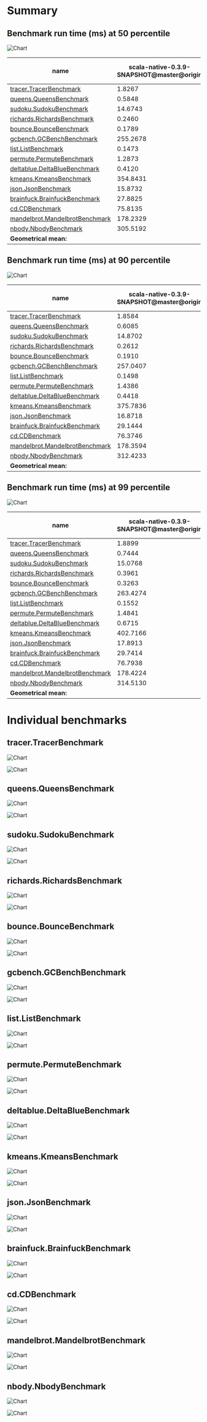 # Summary
## Benchmark run time (ms) at 50 percentile 
![Chart](relative_percentile_50.png)

|name | scala-native-0.3.9-SNAPSHOT@master@origin | scala-native-0.3.9-SNAPSHOT@concurrent-sweep-ur@origin | |
| -- | -- | -- | -- |
|[tracer.TracerBenchmark](#tracertracerbenchmark)|1.8267|1.6352|__-10.48%__|
|[queens.QueensBenchmark](#queensqueensbenchmark)|0.5848|0.5433|__-7.09%__|
|[sudoku.SudokuBenchmark](#sudokusudokubenchmark)|14.6743|4.9021|__-66.59%__|
|[richards.RichardsBenchmark](#richardsrichardsbenchmark)|0.2460|0.1266|__-48.54%__|
|[bounce.BounceBenchmark](#bouncebouncebenchmark)|0.1789|0.0913|__-48.99%__|
|[gcbench.GCBenchBenchmark](#gcbenchgcbenchbenchmark)|255.2678|228.4957|__-10.49%__|
|[list.ListBenchmark](#listlistbenchmark)|0.1473|0.1293|__-12.18%__|
|[permute.PermuteBenchmark](#permutepermutebenchmark)|1.2873|0.4103|__-68.13%__|
|[deltablue.DeltaBlueBenchmark](#deltabluedeltabluebenchmark)|0.4120|0.3609|__-12.40%__|
|[kmeans.KmeansBenchmark](#kmeanskmeansbenchmark)|354.8431|114.4494|__-67.75%__|
|[json.JsonBenchmark](#jsonjsonbenchmark)|15.8732|3.3326|__-79.00%__|
|[brainfuck.BrainfuckBenchmark](#brainfuckbrainfuckbenchmark)|27.8825|7.7953|__-72.04%__|
|[cd.CDBenchmark](#cdcdbenchmark)|75.8135|63.8584|__-15.77%__|
|[mandelbrot.MandelbrotBenchmark](#mandelbrotmandelbrotbenchmark)|178.2329|177.8668|__-0.21%__|
|[nbody.NbodyBenchmark](#nbodynbodybenchmark)|305.5192|85.9043|__-71.88%__|
| __Geometrical mean:__|| |__-47.07%__|
## Benchmark run time (ms) at 90 percentile 
![Chart](relative_percentile_90.png)

|name | scala-native-0.3.9-SNAPSHOT@master@origin | scala-native-0.3.9-SNAPSHOT@concurrent-sweep-ur@origin | |
| -- | -- | -- | -- |
|[tracer.TracerBenchmark](#tracertracerbenchmark)|1.8584|1.6980|__-8.63%__|
|[queens.QueensBenchmark](#queensqueensbenchmark)|0.6085|0.5879|__-3.38%__|
|[sudoku.SudokuBenchmark](#sudokusudokubenchmark)|14.8702|5.3343|__-64.13%__|
|[richards.RichardsBenchmark](#richardsrichardsbenchmark)|0.2612|0.1283|__-50.87%__|
|[bounce.BounceBenchmark](#bouncebouncebenchmark)|0.1910|0.0926|__-51.51%__|
|[gcbench.GCBenchBenchmark](#gcbenchgcbenchbenchmark)|257.0407|233.1058|__-9.31%__|
|[list.ListBenchmark](#listlistbenchmark)|0.1498|0.1328|__-11.38%__|
|[permute.PermuteBenchmark](#permutepermutebenchmark)|1.4386|0.4405|__-69.38%__|
|[deltablue.DeltaBlueBenchmark](#deltabluedeltabluebenchmark)|0.4418|0.3882|__-12.13%__|
|[kmeans.KmeansBenchmark](#kmeanskmeansbenchmark)|375.7836|120.0607|__-68.05%__|
|[json.JsonBenchmark](#jsonjsonbenchmark)|16.8718|3.4921|__-79.30%__|
|[brainfuck.BrainfuckBenchmark](#brainfuckbrainfuckbenchmark)|29.1444|8.0855|__-72.26%__|
|[cd.CDBenchmark](#cdcdbenchmark)|76.3746|64.3359|__-15.76%__|
|[mandelbrot.MandelbrotBenchmark](#mandelbrotmandelbrotbenchmark)|178.3594|177.9134|__-0.25%__|
|[nbody.NbodyBenchmark](#nbodynbodybenchmark)|312.4233|86.5159|__-72.31%__|
| __Geometrical mean:__|| |__-47.17%__|
## Benchmark run time (ms) at 99 percentile 
![Chart](relative_percentile_99.png)

|name | scala-native-0.3.9-SNAPSHOT@master@origin | scala-native-0.3.9-SNAPSHOT@concurrent-sweep-ur@origin | |
| -- | -- | -- | -- |
|[tracer.TracerBenchmark](#tracertracerbenchmark)|1.8899|1.7398|__-7.94%__|
|[queens.QueensBenchmark](#queensqueensbenchmark)|0.7444|0.7497|+0.71%|
|[sudoku.SudokuBenchmark](#sudokusudokubenchmark)|15.0768|5.6718|__-62.38%__|
|[richards.RichardsBenchmark](#richardsrichardsbenchmark)|0.3961|0.1520|__-61.63%__|
|[bounce.BounceBenchmark](#bouncebouncebenchmark)|0.3263|0.1032|__-68.36%__|
|[gcbench.GCBenchBenchmark](#gcbenchgcbenchbenchmark)|263.4274|238.7149|__-9.38%__|
|[list.ListBenchmark](#listlistbenchmark)|0.1552|0.1368|__-11.86%__|
|[permute.PermuteBenchmark](#permutepermutebenchmark)|1.4841|0.5320|__-64.15%__|
|[deltablue.DeltaBlueBenchmark](#deltabluedeltabluebenchmark)|0.6715|0.5375|__-19.96%__|
|[kmeans.KmeansBenchmark](#kmeanskmeansbenchmark)|402.7166|122.0341|__-69.70%__|
|[json.JsonBenchmark](#jsonjsonbenchmark)|17.8913|3.6246|__-79.74%__|
|[brainfuck.BrainfuckBenchmark](#brainfuckbrainfuckbenchmark)|29.7414|8.3476|__-71.93%__|
|[cd.CDBenchmark](#cdcdbenchmark)|76.7938|66.0512|__-13.99%__|
|[mandelbrot.MandelbrotBenchmark](#mandelbrotmandelbrotbenchmark)|178.4224|178.0835|__-0.19%__|
|[nbody.NbodyBenchmark](#nbodynbodybenchmark)|314.5130|87.4323|__-72.20%__|
| __Geometrical mean:__|| |__-49.10%__|
# Individual benchmarks
## tracer.TracerBenchmark
![Chart](percentile_tracer.TracerBenchmark.png)

![Chart](example_run_3_tracer.TracerBenchmark.png)

## queens.QueensBenchmark
![Chart](percentile_queens.QueensBenchmark.png)

![Chart](example_run_3_queens.QueensBenchmark.png)

## sudoku.SudokuBenchmark
![Chart](percentile_sudoku.SudokuBenchmark.png)

![Chart](example_run_3_sudoku.SudokuBenchmark.png)

## richards.RichardsBenchmark
![Chart](percentile_richards.RichardsBenchmark.png)

![Chart](example_run_3_richards.RichardsBenchmark.png)

## bounce.BounceBenchmark
![Chart](percentile_bounce.BounceBenchmark.png)

![Chart](example_run_3_bounce.BounceBenchmark.png)

## gcbench.GCBenchBenchmark
![Chart](percentile_gcbench.GCBenchBenchmark.png)

![Chart](example_run_3_gcbench.GCBenchBenchmark.png)

## list.ListBenchmark
![Chart](percentile_list.ListBenchmark.png)

![Chart](example_run_3_list.ListBenchmark.png)

## permute.PermuteBenchmark
![Chart](percentile_permute.PermuteBenchmark.png)

![Chart](example_run_3_permute.PermuteBenchmark.png)

## deltablue.DeltaBlueBenchmark
![Chart](percentile_deltablue.DeltaBlueBenchmark.png)

![Chart](example_run_3_deltablue.DeltaBlueBenchmark.png)

## kmeans.KmeansBenchmark
![Chart](percentile_kmeans.KmeansBenchmark.png)

![Chart](example_run_3_kmeans.KmeansBenchmark.png)

## json.JsonBenchmark
![Chart](percentile_json.JsonBenchmark.png)

![Chart](example_run_3_json.JsonBenchmark.png)

## brainfuck.BrainfuckBenchmark
![Chart](percentile_brainfuck.BrainfuckBenchmark.png)

![Chart](example_run_3_brainfuck.BrainfuckBenchmark.png)

## cd.CDBenchmark
![Chart](percentile_cd.CDBenchmark.png)

![Chart](example_run_3_cd.CDBenchmark.png)

## mandelbrot.MandelbrotBenchmark
![Chart](percentile_mandelbrot.MandelbrotBenchmark.png)

![Chart](example_run_3_mandelbrot.MandelbrotBenchmark.png)

## nbody.NbodyBenchmark
![Chart](percentile_nbody.NbodyBenchmark.png)

![Chart](example_run_3_nbody.NbodyBenchmark.png)


